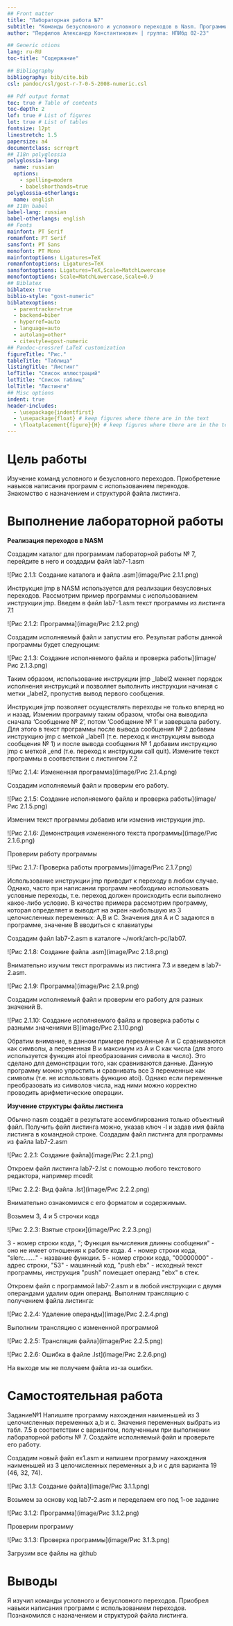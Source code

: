 ```yaml
---
## Front matter
title: "Лабораторная работа №7"
subtitle: "Команды безусловного и условного переходов в Nasm. Программирование ветвлений."
author: "Перфилов Александр Константинович | группа: НПИбд 02-23"

## Generic otions
lang: ru-RU
toc-title: "Содержание"

## Bibliography
bibliography: bib/cite.bib
csl: pandoc/csl/gost-r-7-0-5-2008-numeric.csl

## Pdf output format
toc: true # Table of contents
toc-depth: 2
lof: true # List of figures
lot: true # List of tables
fontsize: 12pt
linestretch: 1.5
papersize: a4
documentclass: scrreprt
## I18n polyglossia
polyglossia-lang:
  name: russian
  options:
	- spelling=modern
	- babelshorthands=true
polyglossia-otherlangs:
  name: english
## I18n babel
babel-lang: russian
babel-otherlangs: english
## Fonts
mainfont: PT Serif
romanfont: PT Serif
sansfont: PT Sans
monofont: PT Mono
mainfontoptions: Ligatures=TeX
romanfontoptions: Ligatures=TeX
sansfontoptions: Ligatures=TeX,Scale=MatchLowercase
monofontoptions: Scale=MatchLowercase,Scale=0.9
## Biblatex
biblatex: true
biblio-style: "gost-numeric"
biblatexoptions:
  - parentracker=true
  - backend=biber
  - hyperref=auto
  - language=auto
  - autolang=other*
  - citestyle=gost-numeric
## Pandoc-crossref LaTeX customization
figureTitle: "Рис."
tableTitle: "Таблица"
listingTitle: "Листинг"
lofTitle: "Список иллюстраций"
lotTitle: "Список таблиц"
lolTitle: "Листинги"
## Misc options
indent: true
header-includes:
  - \usepackage{indentfirst}
  - \usepackage{float} # keep figures where there are in the text
  - \floatplacement{figure}{H} # keep figures where there are in the text
---
```


# Цель работы

Изучение команд условного и безусловного переходов. Приобретение навыков написания программ с использованием переходов. Знакомство с назначением и структурой файла листинга.

# Выполнение лабораторной работы

**Реализация переходов в NASM**

Создадим каталог для программам лабораторной работы № 7, перейдите в него и создадим файл lab7-1.asm

![Рис 2.1.1: Создание каталога и файла .asm](image/Рис 2.1.1.png)

Инструкция jmp в NASM используется для реализации безусловных переходов. Рассмотрим пример программы с использованием инструкции jmp. Введем в файл lab7-1.asm текст программы из листинга 7.1

![Рис 2.1.2: Программа](image/Рис 2.1.2.png)

Создадим исполняемый файл и запустим его. Результат работы данной программы будет следующим:

![Рис 2.1.3: Создание исполняемого файла и проверка работы](image/Рис 2.1.3.png)

Таким образом, использование инструкции jmp _label2 меняет порядок исполнения инструкций и позволяет выполнить инструкции начиная с метки _label2, пропустив вывод первого сообщения.

Инструкция jmp позволяет осуществлять переходы не только вперед но и назад. Изменим программу таким образом, чтобы она выводила сначала ‘Сообщение № 2’, потом ‘Сообщение № 1’ и завершала работу. Для этого в текст программы после вывода сообщения № 2 добавим инструкцию jmp с меткой _label1 (т.е. переход к инструкциям вывода сообщения № 1) и после вывода сообщения № 1 добавим инструкцию jmp с меткой _end (т.е. переход к инструкции call quit). Измените текст программы в соответствии с листингом 7.2

![Рис 2.1.4: Измененная программа](image/Рис 2.1.4.png)

Создадим исполняемый файл и проверим его работу.

![Рис 2.1.5: Создание исполняемого файла и проверка работы](image/Рис 2.1.5.png)

Изменим текст программы добавив или изменив инструкции jmp.

![Рис 2.1.6: Демонстрация измененного текста программы](image/Рис 2.1.6.png)

Проверим работу программы

![Рис 2.1.7: Проверка работы программы](image/Рис 2.1.7.png)

Использование инструкции jmp приводит к переходу в любом случае. Однако, часто при написании программ необходимо использовать условные переходы, т.е. переход должен происходить если выполнено какое-либо условие. В качестве примера рассмотрим программу, которая определяет и выводит на экран наибольшую из 3 целочисленных переменных: A,B и C. Значения для A и C задаются в программе, значение B вводиться с клавиатуры

Создадим файл lab7-2.asm в каталоге ~/work/arch-pc/lab07. 

![Рис 2.1.8: Создание файла .asm](image/Рис 2.1.8.png)

Внимательно изучим текст программы из листинга 7.3 и введем в lab7-2.asm.

![Рис 2.1.9: Программа](image/Рис 2.1.9.png)

Создадим исполняемый файл и проверим его работу для разных значений B.

![Рис 2.1.10: Создание исполняемого файла и проверка работы с разными значениями B](image/Рис 2.1.10.png)

Обратим внимание, в данном примере переменные A и С сравниваются как символы, а переменная B и максимум из A и С как числа (для этого используется функция atoi преобразования символа в число). Это сделано для демонстрации того, как сравниваются данные. Данную программу можно упростить и сравнивать все 3 переменные как символы (т.е. не использовать функцию atoi). Однако если переменные преобразовать из символов числа, над ними можно корректно проводить арифметические операции.


**Изучение структуры файлы листинга**

Обычно nasm создаёт в результате ассемблирования только объектный файл. Получить файл листинга можно, указав ключ -l и задав имя файла листинга в командной строке.
Создадим файл листинга для программы из файла lab7-2.asm

![Рис 2.2.1: Создание файла](image/Рис 2.2.1.png)

Откроем файл листинга lab7-2.lst с помощью любого текстового редактора, например
mcedit

![Рис 2.2.2: Вид файла .lst](image/Рис 2.2.2.png)

Внимательно ознакомимся с его форматом и содержимым. 

Возьмем 3, 4 и 5 строчки кода

![Рис 2.2.3: Взятые строки](image/Рис 2.2.3.png)

3 - номер строки кода, "; Функция вычисления длинны сообщения" - оно не имеет отношения к работе кода.
4 - номер строки кода, "slen:......." - название функции.
5 - номер строки кода, "00000000" - адрес строки, "53" - машинный код, "push ebx" - исходный текст программы, инструкция "push" помещает операнд "ebx" в стек.

Откроем файл с программой lab7-2.asm и в любой инструкции с двумя операндами удалим один операнд. Выполним трансляцию с получением файла листинга:

![Рис 2.2.4: Удаление операнды](image/Рис 2.2.4.png)

Выполним трансляцию с измененной программой

![Рис 2.2.5: Трансляция файла](image/Рис 2.2.5.png)

![Рис 2.2.6: Ошибка в файле .lst](image/Рис 2.2.6.png)

На выходе мы не получаем файла из-за ошибки.
 
# Самостоятельная работа

Задание№1 Напишите программу нахождения наименьшей из 3 целочисленных переменных a,b и c. Значения переменных выбрать из табл. 7.5 в соответствии с вариантом, полученным при выполнении лабораторной работы № 7. Создайте исполняемый файл и проверьте его работу.

Создадим новый файл ex1.asm и напишем программу нахождения наименьшей из 3 целочисленных переменных a,b и с для варианта 19 (46, 32, 74).
 
![Рис 3.1.1: Создание файла](image/Рис 3.1.1.png)

Возьмем за основу код lab7-2.asm и переделаем его под 1-ое задание

![Рис 3.1.2: Программа](image/Рис 3.1.2.png)

Проверим программу

![Рис 3.1.3: Проверка программы](image/Рис 3.1.3.png)

Загрузим все файлы на github


# Выводы

Я изучил команды условного и безусловного переходов. Приобрел навыки написания программ с использованием переходов. Познакомился с назначением и структурой файла листинга.

